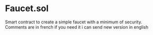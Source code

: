 # Faucet.sol

Smart contract to create a simple faucet with a minimum of security. 
Comments are in french if you need it  i can send new version in english
